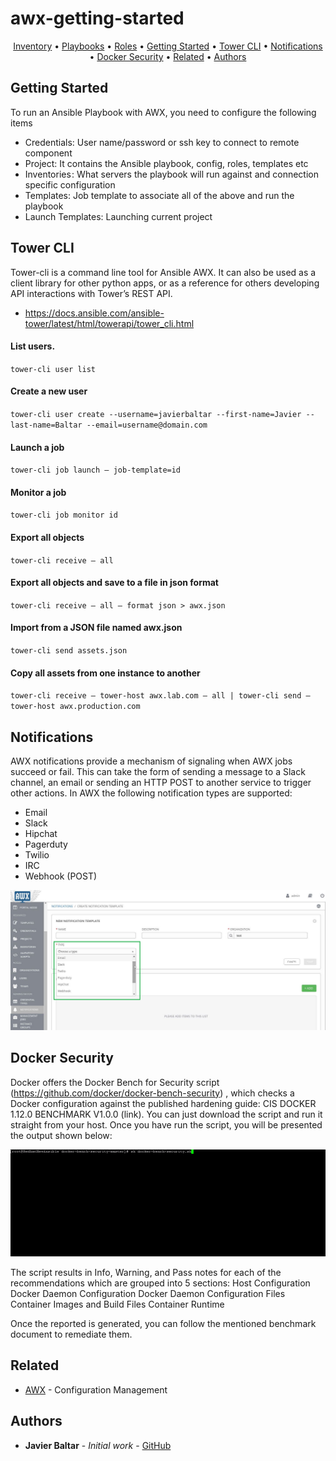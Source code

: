 # awx-getting-started
<p align="center">
  <a href="#Inventory">Inventory</a> •
  <a href="#Playbooks">Playbooks</a> •
  <a href="#Roles">Roles</a> •
  <a href="#Getting-Started">Getting Started</a> •
  <a href="#Tower-CLI">Tower CLI</a> •
  <a href="#Notifications">Notifications</a> •
  <a href="#Docker-Security">Docker Security</a> •
  <a href="#related">Related</a> •
  <a href="#Authors">Authors</a>
</p>

## Getting Started
To run an Ansible Playbook with AWX, you need to configure the following items
- Credentials: User name/password or ssh key to connect to remote component
- Project: It contains the Ansible playbook, config, roles, templates etc
- Inventories : What servers the playbook will run against and connection specific configuration
- Templates: Job template to associate all of the above and run the playbook
- Launch Templates: Launching current project

## Tower CLI
Tower-cli is a command line tool for Ansible AWX. It can also be used as a client library for other python apps, or as a reference for others developing API interactions with Tower’s REST API.
- https://docs.ansible.com/ansible-tower/latest/html/towerapi/tower_cli.html 

#### List users.
`tower-cli user list`
#### Create a new user
`tower-cli user create --username=javierbaltar --first-name=Javier --last-name=Baltar --email=username@domain.com`

#### Launch a job
`tower-cli job launch — job-template=id`

#### Monitor a job
`tower-cli job monitor id`

#### Export all objects 
`tower-cli receive — all`

#### Export all objects and save to a file in json format
`tower-cli receive — all — format json > awx.json`

#### Import from a JSON file named awx.json 
`tower-cli send assets.json`

#### Copy all assets from one instance to another
`tower-cli receive — tower-host awx.lab.com — all | tower-cli send — tower-host awx.production.com`


## Notifications
AWX notifications provide a mechanism of signaling when AWX jobs succeed or fail. This can take the form of sending a message to a Slack channel, an email or sending an HTTP POST to another service to trigger other actions.
In AWX the following notification types are supported:
- Email
- Slack
- Hipchat
- Pagerduty
- Twilio
- IRC
- Webhook (POST)

![](awx-notifications.png)

## Docker Security
Docker offers the Docker Bench for Security script (https://github.com/docker/docker-bench-security) , which checks a Docker configuration against the published hardening guide: CIS DOCKER 1.12.0 BENCHMARK V1.0.0 (link). 
You can just download the script and run it straight from your host. Once you have run the script, you will be presented the output shown below:

![](dockerSecurity.gif)


The script results in Info, Warning, and Pass notes for each of the recommendations which are grouped into 5 sections:
Host Configuration
Docker Daemon Configuration
Docker Daemon Configuration Files
Container Images and Build Files
Container Runtime

Once the reported is generated, you can follow the mentioned benchmark document to remediate them.


## Related
* [AWX](https://github.com/ansible/awx) - Configuration Management
 
## Authors
* **Javier Baltar** - *Initial work* - [GitHub](https://github.com/JavierBaltar)

